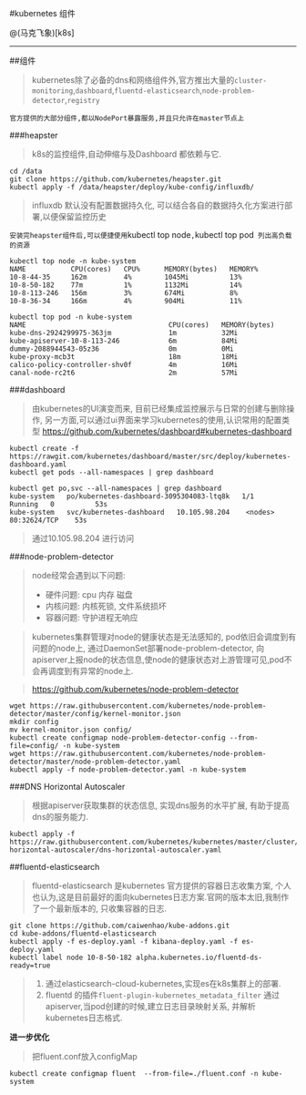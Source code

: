 #kubernetes 组件

@(马克飞象)[k8s]

---
##组件
> kubernetes除了必备的dns和网络组件外,官方推出大量的`cluster-monitoring`,`dashboard`,`fluentd-elasticsearch`,`node-problem-detector`,`registry`

`官方提供的大部分组件,都以NodePort暴露服务,并且只允许在master节点上`

###heapster
> k8s的监控组件,自动伸缩与及Dashboard 都依赖与它.

```
cd /data
git clone https://github.com/kubernetes/heapster.git
kubectl apply -f /data/heapster/deploy/kube-config/influxdb/
```
> influxdb 默认没有配置数据持久化, 可以结合各自的数据持久化方案进行部署,以便保留监控历史

`安装完heapster组件后,可以便捷使用`kubectl top node`,`kubectl top pod` 列出高负载的资源`
```
kubectl top node -n kube-system  
NAME           CPU(cores)   CPU%      MEMORY(bytes)   MEMORY%   
10-8-44-35     162m         4%        1045Mi          13%       
10-8-50-182    77m          1%        1132Mi          14%       
10-8-113-246   156m         3%        674Mi           8%        
10-8-36-34     166m         4%        904Mi           11%
```

```
kubectl top pod -n kube-system   
NAME                                   CPU(cores)   MEMORY(bytes)   
kube-dns-2924299975-363jm              1m           32Mi            
kube-apiserver-10-8-113-246            6m           84Mi            
dummy-2088944543-05z36                 0m           0Mi             
kube-proxy-mcb3t                       18m          18Mi            
calico-policy-controller-shv0f         4m           16Mi            
canal-node-rc2t6                       2m           57Mi        
```

###dashboard
> 由kubernetes的UI演变而来, 目前已经集成监控展示与日常的创建与删除操作, 另一方面,可以通过ui界面来学习kubernetes的使用,认识常用的配置类型
> https://github.com/kubernetes/dashboard#kubernetes-dashboard
```
kubectl create -f https://rawgit.com/kubernetes/dashboard/master/src/deploy/kubernetes-dashboard.yaml
kubectl get pods --all-namespaces | grep dashboard
```

```
kubectl get po,svc --all-namespaces | grep dashboard    
kube-system   po/kubernetes-dashboard-3095304083-ltq8k   1/1       Running   0          53s
kube-system   svc/kubernetes-dashboard   10.105.98.204    <nodes>       80:32624/TCP    53s
```

>  通过10.105.98.204 进行访问

###node-problem-detector
> node经常会遇到以下问题:
> * 硬件问题:  cpu 内存 磁盘
> * 内核问题: 内核死锁, 文件系统损坏
> * 容器问题: 守护进程无响应

> kubernetes集群管理对node的健康状态是无法感知的, pod依旧会调度到有问题的node上,  通过DaemonSet部署node-problem-detector, 向apiserver上报node的状态信息,使node的健康状态对上游管理可见,pod不会再调度到有异常的node上.

> https://github.com/kubernetes/node-problem-detector

```
wget https://raw.githubusercontent.com/kubernetes/node-problem-detector/master/config/kernel-monitor.json
mkdir config
mv kernel-monitor.json config/
kubectl create configmap node-problem-detector-config --from-file=config/ -n kube-system
wget https://raw.githubusercontent.com/kubernetes/node-problem-detector/master/node-problem-detector.yaml
kubectl apply -f node-problem-detector.yaml -n kube-system
```

###DNS Horizontal Autoscaler
> 根据apiserver获取集群的状态信息, 实现dns服务的水平扩展, 有助于提高dns的服务能力. 

```
kubectl apply -f https://raw.githubusercontent.com/kubernetes/kubernetes/master/cluster/addons/dns-horizontal-autoscaler/dns-horizontal-autoscaler.yaml
```
##fluentd-elasticsearch
> fluentd-elasticsearch 是kubernetes 官方提供的容器日志收集方案, 个人也认为,这是目前最好的面向kubernetes日志方案.官网的版本太旧,我制作了一个最新版本的, 只收集容器的日志.

```
git clone https://github.com/caiwenhao/kube-addons.git
cd kube-addons/fluentd-elasticsearch
kubectl apply -f es-deploy.yaml -f kibana-deploy.yaml -f es-deploy.yaml 
kubectl label node 10-8-50-182 alpha.kubernetes.io/fluentd-ds-ready=true
```
> 1. 通过elasticsearch-cloud-kubernetes,实现es在k8s集群上的部署. 
> 2.  fluentd 的插件`fluent-plugin-kubernetes_metadata_filter` 通过apiserver,当pod创建的时候,建立日志目录映射关系, 并解析kubernetes日志格式.

**进一步优化**
> 把fluent.conf放入configMap

```
kubectl create configmap fluent  --from-file=./fluent.conf -n kube-system
```
